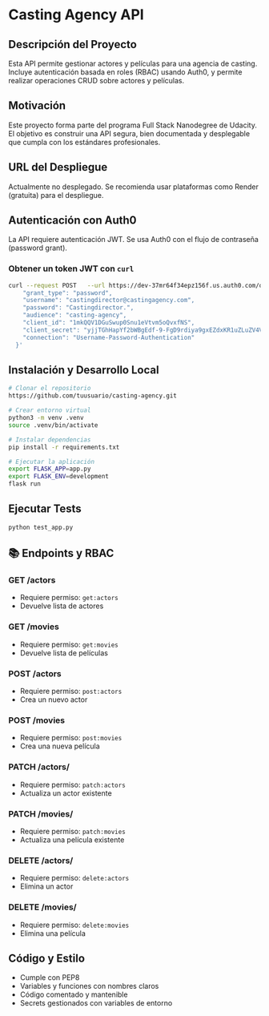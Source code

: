 
# Casting Agency API

## Descripción del Proyecto
Esta API permite gestionar actores y películas para una agencia de casting. Incluye autenticación basada en roles (RBAC) usando Auth0, y permite realizar operaciones CRUD sobre actores y películas.

## Motivación
Este proyecto forma parte del programa Full Stack Nanodegree de Udacity. El objetivo es construir una API segura, bien documentada y desplegable que cumpla con los estándares profesionales.

## URL del Despliegue
Actualmente no desplegado. Se recomienda usar plataformas como Render (gratuita) para el despliegue.

## Autenticación con Auth0
La API requiere autenticación JWT. Se usa Auth0 con el flujo de contraseña (password grant).

### Obtener un token JWT con `curl`
```bash
curl --request POST   --url https://dev-37mr64f34epz156f.us.auth0.com/oauth/token   --header 'content-type: application/json'   --data '{
    "grant_type": "password",
    "username": "castingdirector@castingagency.com",
    "password": "Castingdirector.",
    "audience": "casting-agency",
    "client_id": "1mkQQV1DGuSwup0Snu1eVtvm5oQvxfNS",
    "client_secret": "yjjTGhHapYf2bWBgEdf-9-FgD9rdiya9gxEZdxKR1uZLuZV4VeA0nqBpbAghB0Zb",
    "connection": "Username-Password-Authentication"
  }'
```

## Instalación y Desarrollo Local
```bash
# Clonar el repositorio
https://github.com/tuusuario/casting-agency.git

# Crear entorno virtual
python3 -m venv .venv
source .venv/bin/activate

# Instalar dependencias
pip install -r requirements.txt

# Ejecutar la aplicación
export FLASK_APP=app.py
export FLASK_ENV=development
flask run
```

## Ejecutar Tests
```bash
python test_app.py
```

## 📚 Endpoints y RBAC

### GET /actors
- Requiere permiso: `get:actors`
- Devuelve lista de actores

### GET /movies
- Requiere permiso: `get:movies`
- Devuelve lista de películas

### POST /actors
- Requiere permiso: `post:actors`
- Crea un nuevo actor

### POST /movies
- Requiere permiso: `post:movies`
- Crea una nueva película

### PATCH /actors/<id>
- Requiere permiso: `patch:actors`
- Actualiza un actor existente

### PATCH /movies/<id>
- Requiere permiso: `patch:movies`
- Actualiza una película existente

### DELETE /actors/<id>
- Requiere permiso: `delete:actors`
- Elimina un actor

### DELETE /movies/<id>
- Requiere permiso: `delete:movies`
- Elimina una película

## Código y Estilo
- Cumple con PEP8
- Variables y funciones con nombres claros
- Código comentado y mantenible
- Secrets gestionados con variables de entorno
